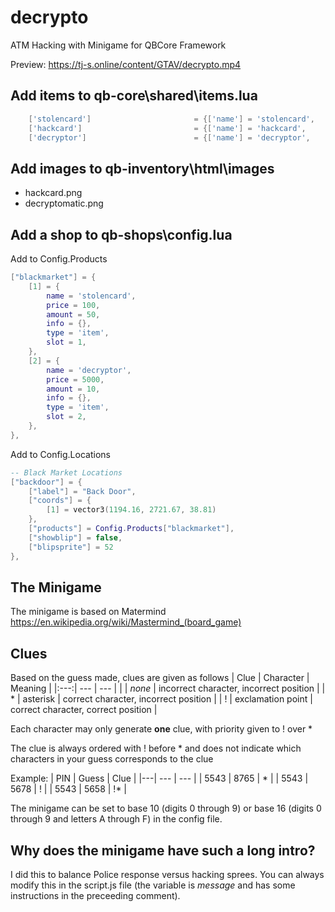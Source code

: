 # decrypto
ATM Hacking with Minigame for QBCore Framework

Preview: https://tj-s.online/content/GTAV/decrypto.mp4

## Add items to qb-core\shared\items.lua

```lua
	['stolencard'] 				 		 = {['name'] = 'stolencard', 			    		['label'] = 'Stolen ATM Card', 					['weight'] = 100, 	['type'] = 'item', 		['image'] = 'visacard.png', 				['unique'] = false, 	['useable'] = true, 	['shouldClose'] = true,   ['combinable'] = {accept = {'electronickit'}, reward = 'hackcard', anim = {['dict'] = 'anim@amb@business@bgen@bgen_inspecting@', ['lib'] = 'inspecting_low_idle_01_inspector', ['text'] = 'Crafting ATM hacking card', ['timeOut'] = 7500,}},   ['description'] = 'What will you do with someone else\'s ATM card?'},
	['hackcard'] 				 		 = {['name'] = 'hackcard', 			    		['label'] = 'Hacking Card', 					['weight'] = 100, 	['type'] = 'item', 		['image'] = 'hackcard.png', 				['unique'] = false, 	['useable'] = true, 	['shouldClose'] = false,   ['combinable'] = nil,   ['description'] = 'Modified debit card'},
	['decryptor'] 				 		 = {['name'] = 'decryptor', 			    		['label'] = 'Decrypt-o-matic', 					['weight'] = 300, 	['type'] = 'item', 		['image'] = 'decryptomatic.png', 				['unique'] = true, 	['useable'] = true, 	['shouldClose'] = false,   ['combinable'] = nil,   ['description'] = 'Decrypt PIN based encryptions'},
```

## Add images to qb-inventory\html\images

- hackcard.png
- decryptomatic.png

## Add a shop to qb-shops\config.lua

Add to Config.Products

```lua
["blackmarket"] = {
	[1] = {
		name = 'stolencard',
		price = 100,
		amount = 50,
		info = {},
		type = 'item',
		slot = 1,
	},
	[2] = {
		name = 'decryptor',
		price = 5000,
		amount = 10,
		info = {},
		type = 'item',
		slot = 2,
	},
},
```

Add to Config.Locations

```lua
-- Black Market Locations
["backdoor"] = {
	["label"] = "Back Door",
	["coords"] = {
		[1] = vector3(1194.16, 2721.67, 38.81)
	},
	["products"] = Config.Products["blackmarket"],
	["showblip"] = false,
	["blipsprite"] = 52
},
```	

## The Minigame
The minigame is based on Matermind
https://en.wikipedia.org/wiki/Mastermind_(board_game)

## Clues
Based on the guess made, clues are given as follows
| Clue | Character | Meaning |
|:---:| --- | --- |
|  | *none* | incorrect character, incorrect position |
| * | asterisk | correct character, incorrect position |
| ! | exclamation point | correct character, correct position |

Each character may only generate **one** clue, with priority given to ! over *

The clue is always ordered with ! before * and does not indicate which characters in your guess corresponds to the clue

Example:
| PIN | Guess | Clue |
|---| --- | --- |
| 5543 | 8765 | * |
| 5543 | 5678 | ! |
| 5543 | 5658 | !* |

The minigame can be set to base 10 (digits 0 through 9) or base 16 (digits 0 through 9 and letters A through F) in the config file.

## Why does the minigame have such a long intro?

I did this to balance Police response versus hacking sprees. You can always modify this in the script.js file (the variable is *message* and has some instructions in the preceeding comment).
